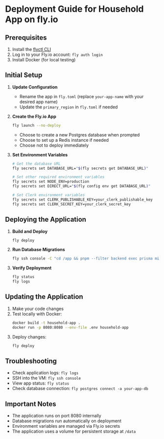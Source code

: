 # Deployment Guide for Household App on fly.io

## Prerequisites

1. Install the [flyctl CLI](https://fly.io/docs/hands-on/install-flyctl/)
2. Log in to your Fly.io account: `fly auth login`
3. Install Docker (for local testing)

## Initial Setup

1. **Update Configuration**
   - Rename the app in `fly.toml` (replace `your-app-name` with your desired app name)
   - Update the `primary_region` in `fly.toml` if needed

2. **Create the Fly.io App**
   ```bash
   fly launch --no-deploy
   ```
   - Choose to create a new Postgres database when prompted
   - Choose to set up a Redis instance if needed
   - Choose not to deploy immediately

3. **Set Environment Variables**
   ```bash
   # Get the database URL
   fly secrets set DATABASE_URL="$(fly secrets get DATABASE_URL)"
   
   # Set other required environment variables
   fly secrets set NODE_ENV=production
   fly secrets set DIRECT_URL="$(fly config env get DATABASE_URL)"
   
   # Set Clerk environment variables
   fly secrets set CLERK_PUBLISHABLE_KEY=your_clerk_publishable_key
   fly secrets set CLERK_SECRET_KEY=your_clerk_secret_key
   ```

## Deploying the Application

1. **Build and Deploy**
   ```bash
   fly deploy
   ```

2. **Run Database Migrations**
   ```bash
   fly ssh console -C "cd /app && pnpm --filter backend exec prisma migrate deploy"
   ```

3. **Verify Deployment**
   ```bash
   fly status
   fly logs
   ```

## Updating the Application

1. Make your code changes
2. Test locally with Docker:
   ```bash
   docker build -t household-app .
   docker run -p 8080:8080 --env-file .env household-app
   ```
3. Deploy changes:
   ```bash
   fly deploy
   ```

## Troubleshooting

- Check application logs: `fly logs`
- SSH into the VM: `fly ssh console`
- View app status: `fly status`
- Check database connection: `fly postgres connect -a your-app-db`

## Important Notes

- The application runs on port 8080 internally
- Database migrations run automatically on deployment
- Environment variables are managed via Fly.io secrets
- The application uses a volume for persistent storage at `/data`
